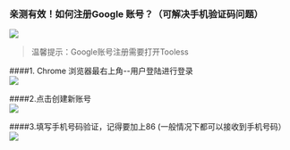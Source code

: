 ### 亲测有效！如何注册Google 账号？（可解决手机验证码问题）
![](http://ww1.sinaimg.cn/large/006XqkXegy1frr3ew68zej307n053wec.jpg)<br>
> 温馨提示：Google账号注册需要打开Tooless<br>


####1. Chrome 浏览器最右上角--用户登陆进行登录<br>
![](http://ww1.sinaimg.cn/large/006XqkXegy1frr3hg0en7j306z096aa5.jpg)<br>


####2.点击创建新账号<br>
![](http://ww1.sinaimg.cn/large/006XqkXegy1frr3i90rhlj30ch0h374l.jpg)<br>

####3.填写手机号码验证，记得要加上86 (一般情况下都可以接收到手机号码）<br>
![](http://ww1.sinaimg.cn/large/006XqkXegy1frr3k7hi51j30cf0h6aa6.jpg)<br>

